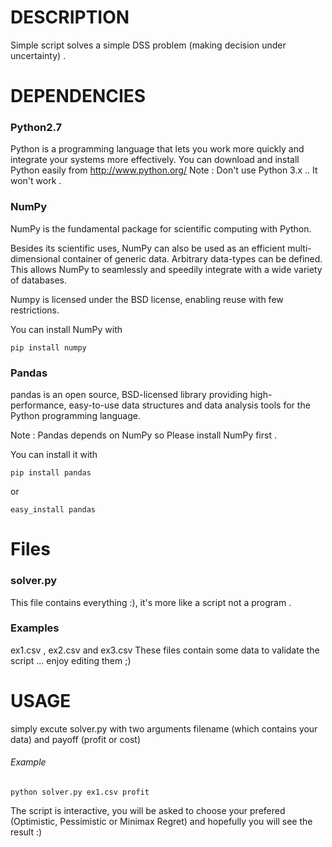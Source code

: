 

# DESCRIPTION
Simple script solves a simple DSS problem (making decision under uncertainty) .

# DEPENDENCIES

### Python2.7
Python is a programming language that lets you work more quickly and integrate your systems more effectively.
You can download and install Python easily from http://www.python.org/
Note : Don't use Python 3.x .. It won't work .

### NumPy
NumPy is the fundamental package for scientific computing with Python.

Besides its scientific uses, NumPy can also be used as an efficient multi-dimensional container of generic data. Arbitrary data-types can be defined. This allows NumPy to seamlessly and speedily integrate with a wide variety of databases.

Numpy is licensed under the BSD license, enabling reuse with few restrictions.

You can install NumPy with
    
    pip install numpy

### Pandas
pandas is an open source, BSD-licensed library providing high-performance, easy-to-use data structures and data analysis tools for the Python programming language.

Note : Pandas depends on NumPy so Please install NumPy first .

You can install it with
 
    pip install pandas 

or 

    easy_install pandas

# Files

### solver.py
This file contains everything :), it's more like a script not a program . 

### Examples
ex1.csv , ex2.csv and ex3.csv
These files contain some data to validate the script ... enjoy editing them ;) 

# USAGE
simply excute solver.py with two arguments filename (which contains your data) and payoff (profit or cost)

###### Example 
    python solver.py ex1.csv profit
    

The script is interactive, you will be asked to choose your prefered (Optimistic, Pessimistic or Minimax Regret)
and hopefully you will see the result :)

